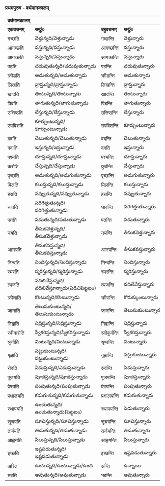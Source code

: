 
 ### प्रथमपुरुष  - वर्थमानकालम्
 वर्थमानकालम् | |||| भविष्यत्कालम् ||
------------- | ------------- | ------------- | --------- |-|-|---|
 **एकवचनम्** | **అర్థం** | **बहुवचनम्**  | **అర్థం** | | **एकवचनम्** | **बहुवचनम्** |
 गच्छति | వెళ్తున్నది/వెళ్తున్నాడు | गच्छन्ति | వెళ్తున్నారు | | ||
 आगच्छति | వస్తున్నది/వస్తున్నాడు | आगच्छन्ति | వస్తున్నారు |
 आगच्छति | వస్తున్నది/వస్తున్నాడు | आगच्छन्ति | వస్తున్నారు |
पठति | చదువుతున్నది/చదువుతున్నాడు | पठन्ति | చదువుతున్నారు |
क्रीडति | ఆడుతున్నది/ఆడుతున్నాడు | क्रीडन्ति | ఆడుతున్నారు |
लिखति | వ్రాస్తున్నది/వ్రాస్తున్నాడు | लिखन्ति | వ్రాస్తున్నారు |
खादति | తింటున్నది/తింటున్నాడు | खादन्ति | తింటున్నారు |
पिबति | తాగుతున్నది/తాగుతున్నాడు | पिबन्ति | తాగుతున్నారు |
उत्तिष्ठति | లేస్తున్నది/లేస్తున్నాడు | उत्तिष्ठन्ति | లేస్తున్నారు |
उपविशति | కూర్చుంటున్నది/కూర్చుంటున్నాడు | उपविशन्ति | కూర్చుంటున్నారు |
वदति  | చెబుతున్నది/చెబుతున్నాడు | वदन्ति | చెబుతున్నారు |
ददाति | ఇస్తున్నది/ఇస్తున్నాడు | ददति | ఇస్తున్నారు |
पश्यति | చూస్తున్నది/చూస్తున్నాడు | पश्यन्ति | చూస్తున్నారు |
करोति | చేస్తున్నది/చేస్తున్నాడు | कुर्वन्ति | చేస్తున్నారు |
पृच्छति | ఆడుతున్నది/అడుగుతున్నాడు | पृच्छन्ति | అడుగుతున్నారు |
मिलति | కలుస్తున్నది/కలుస్తున్నాడు | मिलन्ति | కలుస్తున్నారు |
हसति | నవ్వుతున్నది/నవ్వుతున్నాడు | हसन्ति | నవ్వుతున్నారు |
धावति | పరిగెత్తుతున్నది/పరిగెత్తుతున్నాడు | धावन्ति | పరిగెత్తుతున్నారు |
पतति | పడుతున్నది/పడుతున్నాడు| पतन्ति | పడుతున్నారు |
नयति | తీసుకవెళ్తున్నది/తీసుకవెళ్తున్నాడు | नयन्ति | తీసుకవెళ్తున్నారు |
आनयति | తీసుకవస్తున్నది/తీసుకవస్తున్నాడు | आनयन्ति | తీసుకవస్తున్నారు |
निन्दति | నిందిస్తున్నది/నిందిస్తున్నాడు | निन्दन्ति | నిందిస్తున్నారు |
स्मरति |  స్మరిస్తున్నది/స్మరిస్తున్నాడు | स्मरन्ति | స్మరిస్తున్నారు |
त्यजति |  వదిలివేస్తున్నది/వదిలివేస్తూన్నాడు(విడిచిపెట్టటం) | त्यजन्ति | వదిలేవేస్తున్నారు |
क्रीणाति |  కొంటున్నది/కొంటున్నాడు | क्रीणन्ति | కొరుక్కుంటున్నారు |
जानाति | తెలుసుకుంటున్నది/తెలుసుకుంటున్నాడు | जानन्ति | తెలుసుకుంటున్నారు |
निद्राति | నిద్రిస్తున్నది/నిద్రిస్తున్నాడు | निद्रान्ति | నిద్రిస్తున్నారు |
स्वीकरोति |  స్వీకరిస్తున్నది/స్వీకరిస్తున్నాడు | स्वीकुर्वन्ति | స్వీకరిస్తున్నారు |
श्रुणोति |  వింటున్నది/వింటున్నాడు | श्रृण्वन्ति | వింటున్నారు |
गृह्णाति | పట్టుకుంటున్నది/పట్టుకుంటున్నాడు | गृह्णान्ति | పట్టుకుంటున్నారు |
रोदति | ఏడుస్తున్నది/ఎడుస్తున్నాడు | रुदन्ति | ఏడుస్తున్నారు |
पूजयति | పూజిస్తున్నది/పూజిస్తున్నాడు | पूजयन्ति | పూజిస్తున్నారు |
प्रेषयति |  పంపుతున్నది/పంపుతున్నాడు | प्रेषयन्ति | పంపుతున్నారు |
प्रक्षालयति | కడుగుతున్నది/కడుగుతున్నాడు | प्रक्षालयन्ति | కడుగుతున్నారు |
स्थापयति | ఉంచుతున్నది/ఉంచుతున్నాడు(పెట్టటం) | स्थापयन्ति | పెడుతున్నారు |
सूचयति | సూచిస్తున్నది/సూచిస్తున్నాడు | सूचयन्ति | సూచిస్తున్నారు |
तर्जयति  | తిడుతున్నది/తిడుతున్నాడు | तर्जयन्ति | తిడుతున్నారు |
आह्वयति | పిలుస్తున్నది/పిలుస్తున్నాడు | आह्वयन्ति | పిలుస్తున్నారు |
इच्छति |  ఇష్టపడుతున్నది/ఇష్టపడుతున్నాడు | इच्छन्ति | ఇష్టపడుతున్నారు |
अस्ति | ఉంటున్నది/ఉంటున్నాడు/ఉంది | सन्ति | ఉన్నాయి |
भवति | అవుతున్నది/అవుతున్నాడు | भवन्ति | అవుతున్నారు |





